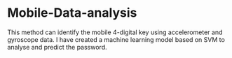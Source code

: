 # Mobile-Data-analysis
This method can identify the mobile 4-digital key using accelerometer and gyroscope data. I have created a machine learning model based on SVM to analyse and predict the password.
